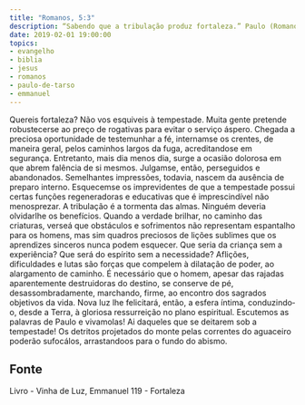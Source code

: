 ```yaml
---
title: "Romanos, 5:3"
description: “Sabendo que a tribulação produz fortaleza.” Paulo (Romanos, 5:3)
date: 2019-02-01 19:00:00
topics: 
- evangelho
- biblia
- jesus
- romanos
- paulo-de-tarso
- emmanuel
---
```


Quereis fortaleza? Não vos esquiveis à tempestade.
Muita gente pretende robustecer­se ao preço de rogativas para evitar o
serviço áspero. Chegada a preciosa oportunidade de testemunhar a fé, internam­se os
crentes, de maneira geral, pelos caminhos largos da fuga, acreditando­se em
segurança. Entretanto, mais dia menos dia, surge a ocasião dolorosa em que abrem
falência de si mesmos.
Julgam­se, então, perseguidos e abandonados.
Semelhantes impressões, todavia, nascem da ausência de preparo interno.
Esquecem­se os imprevidentes de que a tempestade possui certas funções
regeneradoras e educativas que é imprescindível não menosprezar.
A tribulação é a tormenta das almas. Ninguém deveria olvidar­lhe os
benefícios.
Quando a verdade brilhar, no caminho das criaturas, ver­se­á que
obstáculos e sofrimentos não representam espantalho para os homens, mas sim
quadros preciosos de lições sublimes que os aprendizes sinceros nunca podem
esquecer.
Que seria da criança sem a experiência? Que será do espírito sem a
necessidade?
Aflições, dificuldades e lutas são forças que compelem à dilatação de
poder, ao alargamento de caminho.
É necessário que o homem, apesar das rajadas aparentemente destruidoras
do destino, se conserve de pé, desassombradamente, marchando, firme, ao encontro
dos sagrados objetivos da vida.
Nova luz lhe felicitará, então, a esfera íntima, conduzindo­o, desde a Terra,
à gloriosa ressurreição no plano espiritual.
Escutemos as palavras de Paulo e vivamo­las!
Ai daqueles que se deitarem sob a tempestade! Os detritos projetados do
monte pelas correntes do aguaceiro poderão sufocá­los, arrastando­os para o fundo
do abismo.




## Fonte
Livro - Vinha de Luz, Emmanuel
119 - Fortaleza
